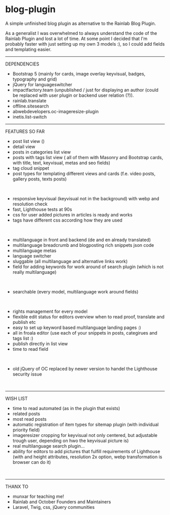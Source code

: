 # blog-plugin
A simple unfinished blog plugin as alternative to the Rainlab Blog Plugin.

As a generalist I was overwhelmed to always understand the code of the Rainlab Plugin and lost a lot of time. At some point I decided that I'm probably faster with just setting up my own 3 models :), so I could add fields and templating easier.

- - - - - - -
DEPENDENCIES

- Bootstrap 5 (mainly for cards, image overlay keyvisual, badges, typography and grid)
- jQuery for languageswitcher
- impactfactory.team (unpublished / just for displaying an author (could be replaced with user plugin or backend user relation (?)).
- rainlab.translate
- offline.sitesearch 
- abwebdevelopers.oc-imageresize-plugin
- inetis.list-switch



- - - - - - -
FEATURES SO FAR

- post list view ()
- detail view
- posts in categories list view
- posts with tags list view 
( all of them with Masonry and Bootstrap cards, with title, text, keyvisual, metas and seo fields)
- tag cloud snippet
- post types for templating different views and cards (f.e. video posts, gallery posts, texts posts)

<br>

- responsive keyvisual (keyvisual not in the background) with webp and resolution check
- fast, Lighthouse tests at 90s
- css for user added pictures in articles is ready and works
- tags have different css according how they are used

<br>

- multilanguage in front and backend (de and en already translated)
- multilanguage breadcrumb and blogposting rich snippets json code
- multilanguage metas
- language switcher
- sluggable (all multilanguage and alternative links work)
- field for adding keywords for work around of search plugin (which is not really multilanguage)

<br>

- searchable (every model, multilanguage work around fields)

<br>

- rights management for every model
- flexible edit status for editors overview when to read proof, translate and publish etc
- easy to set up keyword based multilanguage landing pages :)
- all in froala editor (use each of your snippets in posts, categirues and tags list :)
- publish directly in list view
- time to read field

<br>

- old jQuery of OC replaced by newer version to handel the Lighthouse security issue

<br>

- - - - - - -
WISH LIST

- time to read automated (as in the plugin that exists)
- related posts
- most read posts
- automatic registration of item types for sitemap plugin (with individual priority field)
- imageresizer cropping for keyvisual not only centered, but adjustable trough user, depending on hwo the keyvisual picture is)
- real multilanguage search plugin...
- ability for editors to add pictures that fulfill requirements of Lighthouse (with and height attributes, resolution 2x option, webp transformation is browser can do it)

<br>

- - - - - - -
THANX TO

- munxar for teaching me!
- Rainlab and October Founders and Maintainers
- Laravel, Twig, css, jQuery communities











